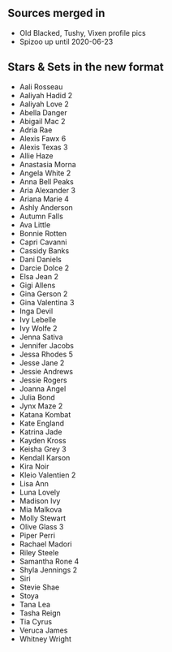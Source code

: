 ## Sources merged in
* Old Blacked, Tushy, Vixen profile pics
* Spizoo up until 2020-06-23

## Stars & Sets in the new format
* Aali Rosseau
* Aaliyah Hadid 2
* Aaliyah Love 2
* Abella Danger
* Abigail Mac 2
* Adria Rae
* Alexis Fawx 6
* Alexis Texas 3
* Allie Haze
* Anastasia Morna
* Angela White 2
* Anna Bell Peaks
* Aria Alexander 3
* Ariana Marie 4
* Ashly Anderson
* Autumn Falls
* Ava Little
* Bonnie Rotten 
* Capri Cavanni
* Cassidy Banks
* Dani Daniels
* Darcie Dolce 2
* Elsa Jean 2
* Gigi Allens
* Gina Gerson 2
* Gina Valentina 3
* Inga Devil
* Ivy Lebelle
* Ivy Wolfe 2
* Jenna Sativa
* Jennifer Jacobs
* Jessa Rhodes 5
* Jesse Jane 2
* Jessie Andrews
* Jessie Rogers
* Joanna Angel
* Julia Bond
* Jynx Maze 2
* Katana Kombat
* Kate England
* Katrina Jade
* Kayden Kross
* Keisha Grey 3
* Kendall Karson
* Kira Noir
* Kleio Valentien 2
* Lisa Ann
* Luna Lovely
* Madison Ivy
* Mia Malkova
* Molly Stewart
* Olive Glass 3
* Piper Perri
* Rachael Madori
* Riley Steele
* Samantha Rone 4
* Shyla Jennings 2
* Siri
* Stevie Shae
* Stoya
* Tana Lea
* Tasha Reign
* Tia Cyrus
* Veruca James
* Whitney Wright
